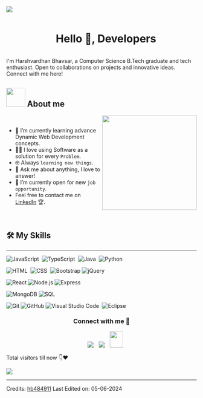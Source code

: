 <!--horizontal divider(gradiant)-->
<img src="https://user-images.githubusercontent.com/73097560/115834477-dbab4500-a447-11eb-908a-139a6edaec5c.gif">

<!--h1 without bottom border-->
<div id="user-content-toc">
  <ul align="center">
    <summary><h1 style="display: inline-block">Hello 👋, Developers</h1></summary>
  </ul>
</div>

I'm Harshvardhan Bhavsar, a Computer Science B.Tech graduate and tech enthusiast. Open to collaborations on projects and innovative ideas. Connect with me here!

## <picture><img src = "https://github.com/7oSkaaa/7oSkaaa/blob/main/Images/about_me.gif?raw=true" width = 50px></picture> About me

<picture> <img align="right" src="https://github.com/7oSkaaa/7oSkaaa/blob/main/Images/Right_Side.gif?raw=true" width = 250px></picture>

<br>


- 🌱 I’m currently learning advance Dynamic Web Development concepts.
- :technologist: I love using Software as a solution for every `Problem`.
- :nerd_face: Always `learning new things`.
- 💬 Ask me about anything, I love to answer!
- :thinking: I’m currently open for new `job opportunity`.
- Feel free to contact me on [LinkedIn](https://www.linkedin.com/in/harshvardhan-bhavsar-6ba92715b/) 🏆.
<br>




  ## 🛠️ My Skills
-------------------
![JavaScript](https://img.shields.io/badge/-JavaScript-0D1117?style=flat&logo=javascript)&nbsp;
![TypeScript](https://img.shields.io/badge/-TypeScript-0D1117?style=flat&logo=typescript)&nbsp;
![Java](https://img.shields.io/badge/-Java-0D1117?style=flat&logo=Java&logoColor=FFA518)&nbsp;
![Python](https://img.shields.io/badge/-Python-0D1117?style=flat&logo=python)&nbsp;

![HTML](https://img.shields.io/badge/-HTML-0D1117?style=flat&logo=HTML5)&nbsp;
![CSS](https://img.shields.io/badge/-CSS-0D1117?style=flat&logo=CSS3&logoColor=1572B6)&nbsp;
![Bootstrap](https://img.shields.io/badge/-Bootstrap-0D1117?style=flat&logo=bootstrap&logoColor=563D7C)
![jQuery](https://img.shields.io/badge/-jQuery-0D1117?style=flat&logo=jQuery&logoColor=0769AD)

![React](https://img.shields.io/badge/-React-0D1117?style=flat&logo=react)
![Node.js](https://img.shields.io/badge/-Node.js-0D1117?style=flat&logo=node.js)
![Express](https://img.shields.io/badge/-Express-0D1117?logo=Express)

![MongoDB](https://img.shields.io/badge/-MongoDB-0D1117?logo=MongoDB)
![SQL](https://img.shields.io/badge/-SQL-0D1117?style=flat&logo=postgresql)

![Git](https://img.shields.io/badge/-Git-0D1117?logo=Git)
![GitHub](https://img.shields.io/badge/-GitHub-0D1117?logo=GitHub)
![Visual Studio Code](https://img.shields.io/badge/-VS%20Code-0D1117?style=flat&logo=visual-studio-code&logoColor=007ACC)&nbsp;
![Eclipse](https://img.shields.io/badge/-Eclipse-0D1117?style=flat&logo=eclipse-ide&logoColor=2C2255)



<h3 align="center" >Connect with me 🤝 </h3>

<p align="center">

 <div align="center"  class="icons-social" style="margin-left: 10px;">
        <a   target="_blank" href="https://www.linkedin.com/in/harshvardhan-bhavsar-6ba92715b/">
			<img src="https://img.icons8.com/doodle/40/000000/linkedin--v2.png" style="margin-left: 10px;" ></a>
        <a style="margin-left: 10px;" target="_blank" href="https://github.com/hb484911">
		<img src="https://img.icons8.com/doodle/40/000000/github--v1.png"></a>
           <a style="margin-left: 10px;" target="_blank" href="mailto:harshvardhanbhavsar11@gmail.com">
		<img src="https://img.icons8.com/doodle/2x/gmail-new.png" style=" width:35px; height:43px;"></a>
      </div>

</p>


<p>Total visitors till now 👇❤️</p>
<img src="https://profile-counter.glitch.me/hb484911/count.svg">

-------
Credits: [hb484911](https://github.com/hb484911)
Last Edited on: 05-06-2024
